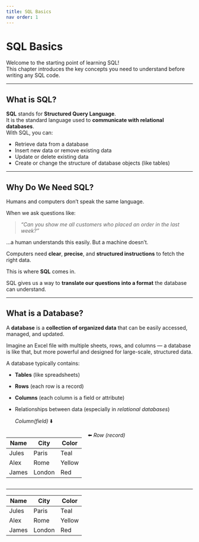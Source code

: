 ```yaml
---
title: SQL Basics
nav order: 1
---
```


# SQL Basics

Welcome to the starting point of learning SQL!  
This chapter introduces the key concepts you need to understand before writing any SQL code.

---

## What is SQL?

**SQL** stands for **Structured Query Language**.  
It is the standard language used to **communicate with relational databases**.  
With SQL, you can:

- Retrieve data from a database
- Insert new data or remove existing data
- Update or delete existing data
- Create or change the structure of database objects (like tables)

---

## Why Do We Need SQL?

Humans and computers don’t speak the same language.

When we ask questions like:

> _“Can you show me all customers who placed an order in the last week?”_

...a human understands this easily. But a machine doesn’t.

Computers need **clear**, **precise**, and **structured instructions** to fetch the right data.

This is where **SQL** comes in.

SQL gives us a way to **translate our questions into a format** the database can understand.

---

## What is a Database?

A **database** is a **collection of organized data** that can be easily accessed, managed, and updated.

Imagine an Excel file with multiple sheets, rows, and columns — a database is like that, but more powerful and designed for large-scale, structured data.

A database typically contains:

- **Tables** (like spreadsheets)
- **Rows** (each row is a record)
- **Columns** (each column is a field or attribute)
- Relationships between data (especially in *relational databases*)
  
  *Column(field)*
  ⬇️

<div style="display: flex; align-items: flex-start; gap: 16px;">
  <div>
  
| Name  | City   | Color  |
|-------|--------|--------|
| Jules | Paris  | Teal   |
| Alex  | Rome   | Yellow |
| James | London | Red    |

  </div>
  <div>
    ⬅️ <em>Row (record)</em>
  </div>
</div>

---

| Name | City | Color |
|------|------|-------|
| Jules | Paris | Teal |
| Alex | Rome | Yellow |
| James | London | Red |    ⬅️ *Row (record)*
